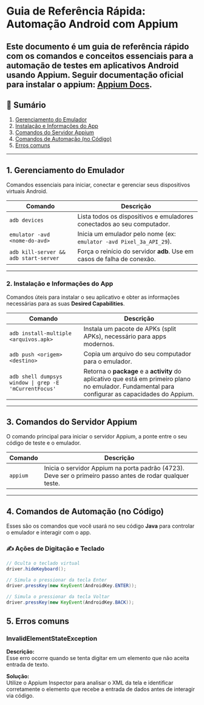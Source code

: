 # Guia de Referência Rápida: Automação Android com Appium

Este documento é um guia de referência rápido com os comandos e conceitos essenciais para a automação de testes em aplicativos Android usando **Appium**.
Seguir documentação oficial para instalar o appium: [Appium Docs](https://appium.io/docs/en/latest/quickstart/install/).
---

## 📑 Sumário
1. [Gerenciamento do Emulador](#1-gerenciamento-do-emulador)  
2. [Instalação e Informações do App](#2-instalação-e-informações-do-app)  
3. [Comandos do Servidor Appium](#3-comandos-do-servidor-appium)  
4. [Comandos de Automação (no Código)](#4-comandos-de-automação-no-código)  
4. [Erros comuns](#4-erros-comuns)  

---

## 1. Gerenciamento do Emulador

Comandos essenciais para iniciar, conectar e gerenciar seus dispositivos virtuais Android.

| Comando | Descrição |
|---------|-----------|
| `adb devices` | Lista todos os dispositivos e emuladores conectados ao seu computador. |
| `emulator -avd <nome-do-avd>` | Inicia um emulador pelo nome (ex: `emulator -avd Pixel_3a_API_29`). |
| `adb kill-server && adb start-server` | Força o reinício do servidor **adb**. Use em casos de falha de conexão. |

---

### 2. Instalação e Informações do App

Comandos úteis para instalar o seu aplicativo e obter as informações necessárias para as suas **Desired Capabilities**.

| Comando | Descrição |
|---------|-----------|
| `adb install-multiple <arquivos.apk>` | Instala um pacote de APKs (split APKs), necessário para apps modernos. |
| `adb push <origem> <destino>` | Copia um arquivo do seu computador para o emulador. |
| `adb shell dumpsys window \| grep -E 'mCurrentFocus'` | Retorna o **package** e a **activity** do aplicativo que está em primeiro plano no emulador. Fundamental para configurar as capacidades do Appium. |

---

## 3. Comandos do Servidor Appium

O comando principal para iniciar o servidor Appium, a ponte entre o seu código de teste e o emulador.

| Comando | Descrição |
|---------|-----------|
| `appium` | Inicia o servidor Appium na porta padrão (4723). Deve ser o primeiro passo antes de rodar qualquer teste. |

---

## 4. Comandos de Automação (no Código)

Esses são os comandos que você usará no seu código **Java** para controlar o emulador e interagir com o app.

### ✍️ Ações de Digitação e Teclado

```java
// Oculta o teclado virtual
driver.hideKeyboard();

// Simula o pressionar da tecla Enter
driver.pressKey(new KeyEvent(AndroidKey.ENTER));

// Simula o pressionar da tecla Voltar
driver.pressKey(new KeyEvent(AndroidKey.BACK));
```
## 5. Erros comuns

### InvalidElementStateException

**Descrição:**  
Esse erro ocorre quando se tenta digitar em um elemento que não aceita entrada de texto.

**Solução:**  
Utilize o Appium Inspector para analisar o XML da tela e identificar corretamente o elemento que recebe a entrada de dados antes de interagir via código.